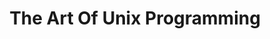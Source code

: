 ---
layout: books
title: The Art Of Unix Programming
subtitle: 
essential: 
categories: ['software']
authors: ['Eric S. Raymond']
authors_twitter: ['']
excerpt: .
url: 
amazon_url: 
---